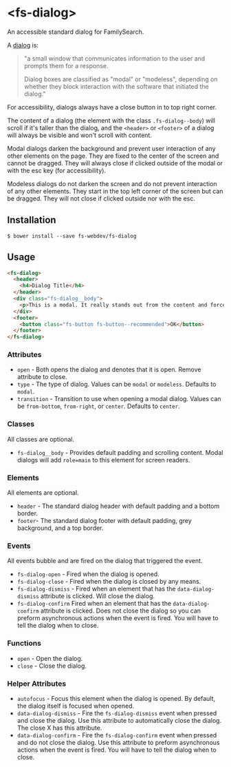 # \<fs-dialog\>

An accessible standard dialog for FamilySearch.

A [dialog](https://en.wikipedia.org/wiki/Dialog_box) is:

> "a small window that communicates information to the user and prompts them for a response.
>
> Dialog boxes are classified as "modal" or "modeless", depending on whether they block interaction with the software that initiated the dialog."

For accessibility, dialogs always have a close button in to top right corner.

The content of a dialog (the element with the class `.fs-dialog--body`) will scroll if it's taller than the dialog, and the `<header>` or `<footer>` of a dialog will always be visible and won't scroll with content.

Modal dialogs darken the background and prevent user interaction of any other elements on the page. They are fixed to the center of the screen and cannot be dragged. They will always close if clicked outside of the modal or with the <cmd>esc</cmd> key (for accessibility).

Modeless dialogs do not darken the screen and do not prevent interaction of any other elements. They start in the top left corner of the screen but can be dragged. They will not close if clicked outside nor with the <cmd>esc</cmd>.

## Installation

```
$ bower install --save fs-webdev/fs-dialog
```

## Usage

```html
<fs-dialog>
  <header>
    <h4>Dialog Title</h4>
  </header>
  <div class="fs-dialog__body">
    <p>This is a modal. It really stands out from the content and forces the user to perform an action before they can continue.</p>
  </div>
  <footer>
    <button class="fs-button fs-button--recommended">OK</button>
  </footer>
</fs-dialog>
```

### Attributes

* `open` - Both opens the dialog and denotes that it is open. Remove attribute to close.
* `type` - The type of dialog. Values can be `modal` or `modeless`. Defaults to `modal`.
* `transition` - Transition to use when opening a modal dialog. Values can be `from-bottom`, `from-right`, or `center`. Defaults to `center`.

### Classes

All classes are optional.

* `fs-dialog__body` - Provides default padding and scrolling content. Modal dialogs will add `role=main` to this element for screen readers.

### Elements

All elements are optional.

* `header` - The standard dialog header with default padding and a bottom border.
* `footer`- The standard dialog footer with default padding, grey background, and a top border.

### Events

All events bubble and are fired on the dialog that triggered the event.

* `fs-dialog-open` - Fired when the dialog is opened.
* `fs-dialog-close` - Fired when the dialog is closed by any means.
* `fs-dialog-dismiss` - Fired when an element that has the `data-dialog-dismiss` attribute is clicked. Will close the dialog.
* `fs-dialog-confirm` Fired when an element that has the `data-dialog-confirm` attribute is clicked. Does not close the dialog so you can preform asynchronous actions when the event is fired. You will have to tell the dialog when to close.

### Functions

* `open` - Open the dialog.
* `close` - Close the dialog.

### Helper Attributes

* `autofocus` - Focus this element when the dialog is opened. By default, the dialog itself is focused when opened.
* `data-dialog-dismiss` - Fire the `fs-dialog-dismiss` event when pressed and close the dialog. Use this attribute to automatically close the dialog. The close X has this attribute.
* `data-dialog-confirm` - Fire the `fs-dialog-confirm` event when pressed and do not close the dialog. Use this attribute to preform asynchronous actions when the event is fired. You will have to tell the dialog when to close.